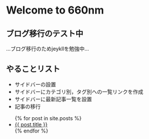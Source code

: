 # Welcome to 660nm 


## ブログ移行のテスト中

...ブログ移行のためjeykllを勉強中...




## やることリスト

- サイドバーの設置
- サイドバーにカテゴリ別，タグ別への一覧リンクを作成
- サイドバーに最新記事一覧を設置
- 記事の移行
 


<ul>
  {% for post in site.posts %}
    <li>
      <a href="{{ post.url }}">{{ post.title }}</a>
    </li>
  {% endfor %}
</ul>
